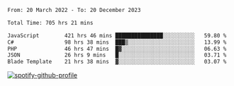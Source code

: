 <!--START_SECTION:waka-->

```txt
From: 20 March 2022 - To: 20 December 2023

Total Time: 705 hrs 21 mins

JavaScript        421 hrs 46 mins ███████████████░░░░░░░░░░   59.80 %
C#                98 hrs 38 mins  ███▒░░░░░░░░░░░░░░░░░░░░░   13.99 %
PHP               46 hrs 47 mins  █▓░░░░░░░░░░░░░░░░░░░░░░░   06.63 %
JSON              26 hrs 9 mins   █░░░░░░░░░░░░░░░░░░░░░░░░   03.71 %
Blade Template    21 hrs 38 mins  ▓░░░░░░░░░░░░░░░░░░░░░░░░   03.07 %
```

<!--END_SECTION:waka-->
[![spotify-github-profile](https://spotify-github-profile.vercel.app/api/view?uid=c00zprrvy9xiloa9qnco3hmng&cover_image=true&theme=novatorem&show_offline=false&background_color=121212&bar_color=53b14f&bar_color_cover=false)](https://spotify-github-profile.vercel.app/api/view?uid=c00zprrvy9xiloa9qnco3hmng&redirect=true)



